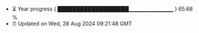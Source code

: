 - ⏳ Year progress { ███████████████████▁▁▁▁▁▁▁▁▁▁▁ } 65.68 %
- ⏰ Updated on Wed, 28 Aug 2024 09:21:48 GMT

